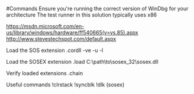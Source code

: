 ﻿#Commands
Ensure you're running the correct version of WinDbg for your architecture
The test runner in this solution typically uses x86

https://msdn.microsoft.com/en-us/library/windows/hardware/ff540665(v=vs.85).aspx
http://www.stevestechspot.com/default.aspx

Load the SOS extension
  .cordll -ve -u -l

Load the SOSEX extension
  .load C:\path\to\sosex_32\sosex.dll

Verify loaded extensions
  .chain

Useful commands
  !clrstack
  !syncblk
  !dlk (sosex)